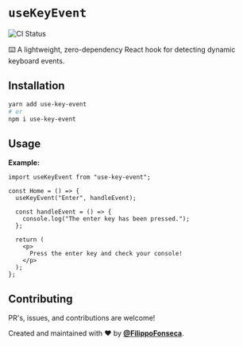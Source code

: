 # `useKeyEvent`

![CI Status](https://github.com/webmail/use-last-fm/workflows/CI/badge.svg)

⌨️ A lightweight, zero-dependency React hook for detecting dynamic keyboard events.

## Installation

```bash
yarn add use-key-event
# or
npm i use-key-event
```

## Usage

**Example:**

```tsx
import useKeyEvent from "use-key-event";

const Home = () => {
  useKeyEvent("Enter", handleEvent);

  const handleEvent = () => {
    console.log("The enter key has been pressed.");
  };

  return (
    <p>
      Press the enter key and check your console!
    </p>
  );
};
```
## Contributing

PR's, issues, and contributions are welcome!

Created and maintained with ❤️ by [**@FilippoFonseca**](https://www.twitter.com/FilippoFonseca).

